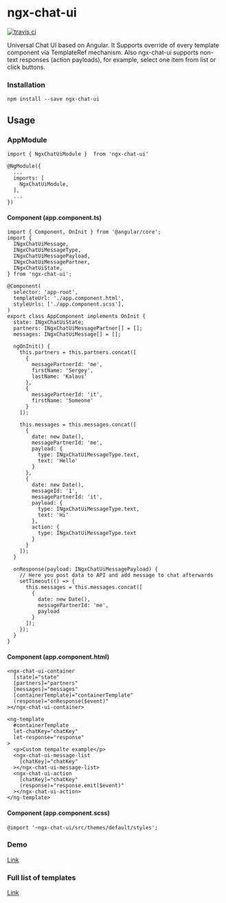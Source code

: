 # ngx-chat-ui

[![travis ci](https://travis-ci.org/s-kalaus/ngx-chat-ui.svg?branch=master)](https://travis-ci.org/s-kalaus/ngx-chat-ui)

Universal Chat UI based on Angular. It Supports override of every template component via TemplateRef mechanism. Also ngx-chat-ui supports non-text responses (action payloads), for example, select one item from list or click buttons.

### Installation

    npm install --save ngx-chat-ui

## Usage


### AppModule

    import { NgxChatUiModule }  from 'ngx-chat-ui'
     
    @NgModule({
      ...
      imports: [
        NgxChatUiModule,
      ],
      ...
    })

#### Component (app.component.ts)

    import { Component, OnInit } from '@angular/core';
    import {
      INgxChatUiMessage,
      INgxChatUiMessageType,
      INgxChatUiMessagePayload,
      INgxChatUiMessagePartner,
      INgxChatUiState,
    } from 'ngx-chat-ui';

    @Component(
      selector: 'app-root',
      templateUrl: './app.component.html',
      styleUrls: ['./app.component.scss'],
    )
    export class AppComponent implements OnInit {
      state: INgxChatUiState;
      partners: INgxChatUiMessagePartner[] = [];
      messages: INgxChatUiMessage[] = [];

      ngOnInit() {
        this.partners = this.partners.concat([
          {
            messagePartnerId: 'me',
            firstName: 'Sergey',
            lastName: 'Kalaus'
          },
          {
            messagePartnerId: 'it',
            firstName: 'Someone'
          }
        ]);
    
        this.messages = this.messages.concat([
          {
            date: new Date(),
            messagePartnerId: 'me',
            payload: {
              type: INgxChatUiMessageType.text,
              text: 'Hello'
            }
          },
          {
            date: new Date(),
            messageId: '1',
            messagePartnerId: 'it',
            payload: {
              type: INgxChatUiMessageType.text,
              text: 'Hi'
            },
            action: {
              type: INgxChatUiMessageType.text
            }
          }
        ]);
      }

      onResponse(payload: INgxChatUiMessagePayload) {
        // Here you post data to API and add message to chat afterwards
        setTimeout(() => {
          this.messages = this.messages.concat([
            {
              date: new Date(),
              messagePartnerId: 'me',
              payload
            }
          ]);
        });
      }
    }

#### Component (app.component.html)

    <ngx-chat-ui-container
      [state]="state"
      [partners]="partners"
      [messages]="messages"
      [containerTemplate]="containerTemplate"
      (response)="onResponse($event)"
    ></ngx-chat-ui-container>
    
    <ng-template
      #containerTemplate
      let-chatKey="chatKey"
      let-response="response"
    >
      <p>Custom tempalte example</p>
      <ngx-chat-ui-message-list
        [chatKey]="chatKey"
      ></ngx-chat-ui-message-list>
      <ngx-chat-ui-action
        [chatKey]="chatKey"
        (response)="response.emit($event)"
      ></ngx-chat-ui-action>
    </ng-template>

#### Component (app.component.scss)
    @import '~ngx-chat-ui/src/themes/default/styles';

### Demo
[Link](https://s-kalaus.github.io/ngx-chat-ui/dist/apps/ngx-chat-ui-demo/)

### Full list of templates
[Link](https://github.com/s-kalaus/ngx-chat-ui/blob/master/libs/ngx-chat-ui/src/lib/components/container/container.component.html)
